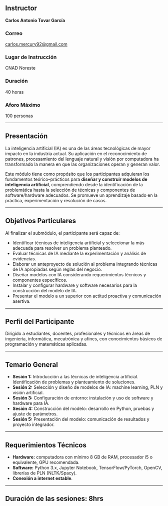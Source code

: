 ## Instructor  
**Carlos Antonio Tovar García**  

### Correo  
[carlos.mercury92@gmail.com](mailto:carlos.mercury92@gmail.com)  

### Lugar de Instrucción  
CNAD Noreste  

### Duración  
40 horas  

### Aforo Máximo  
100 personas  

---

## Presentación  

La inteligencia artificial (IA) es una de las áreas tecnológicas de mayor impacto en la industria actual. Su aplicación en el reconocimiento de patrones, procesamiento del lenguaje natural y visión por computadora ha transformado la manera en que las organizaciones operan y generan valor.  

Este módulo tiene como propósito que los participantes adquieran los fundamentos teórico–prácticos para **diseñar y construir modelos de inteligencia artificial**, comprendiendo desde la identificación de la problemática hasta la selección de técnicas y componentes de software/hardware adecuados. Se promueve un aprendizaje basado en la práctica, experimentación y resolución de casos.  

---

## Objetivos Particulares  

Al finalizar el submódulo, el participante será capaz de:  

- Identificar técnicas de inteligencia artificial y seleccionar la más adecuada para resolver un problema planteado.  
- Evaluar técnicas de IA mediante la experimentación y análisis de evidencias.  
- Elaborar un anteproyecto de solución al problema integrando técnicas de IA apropiadas según reglas del negocio.  
- Diseñar modelos con IA considerando requerimientos técnicos y componentes específicos.  
- Instalar y configurar hardware y software necesarios para la construcción del modelo de IA.  
- Presentar el modelo a un superior con actitud proactiva y comunicación asertiva.  


---

## Perfil del Participante  

Dirigido a estudiantes, docentes, profesionales y técnicos en áreas de ingeniería, informática, mecatrónica y afines, con conocimientos básicos de programación y matemáticas aplicadas.  


---

## Temario General

- **Sesión 1:** Introducción a las técnicas de inteligencia artificial. Identificación de problemas y planteamiento de soluciones.  
- **Sesión 2:** Selección y diseño de modelos de IA: machine learning, PLN y visión artificial.  
- **Sesión 3:** Configuración de entorno: instalación y uso de software y hardware para IA.  
- **Sesión 4:** Construcción del modelo: desarrollo en Python, pruebas y ajuste de parámetros.  
- **Sesión 5:** Presentación del modelo: comunicación de resultados y proyecto integrador.  

---

## Requerimientos Técnicos  

- **Hardware:** computadora con mínimo 8 GB de RAM, procesador i5 o equivalente, GPU recomendada.  
- **Software:** Python 3.x, Jupyter Notebook, TensorFlow/PyTorch, OpenCV, librerías de PLN (NLTK/Spacy).  
- **Conexión a internet estable**.  


---
## Duración de las sesiones: 8hrs